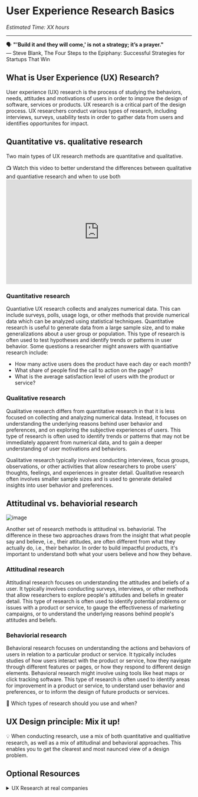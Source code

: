 # User Experience Research Basics

*Estimated Time: XX hours*

---

<aside>
  
  🗣 **"'Build it and they will come,' is not a strategy; it’s a prayer."** <br>
  — Steve Blank, The Four Steps to the Epiphany: Successful Strategies for Startups That Win

</aside>


## What is User Experience (UX) Research?
User experience (UX) research is the process of studying the behaviors, needs, attitudes and motivations of users in order to improve the design of software, services or products. UX research is a critical part of the design process. UX researchers conduct various types of research, including interviews, surveys, usability tests in order to gather data from users and identifies opportunites for impact. 

  

## Quantitative vs. qualitative research
Two main types of UX research methods are quantitative and qualitative. 

<aside> 
  📺 Watch this video to better understand the differences between qualitative and quantiative research and when to use both
</aside>

<div style="position: relative; padding-bottom: 56.25%; height: 0;">
  <iframe width="560" height="315" src="https://www.youtube.com/embed/LmWPygSxMms" title="YouTube video player" frameborder="0" allow="accelerometer; autoplay; clipboard-write; encrypted-media; gyroscope; picture-in-picture" allowfullscreen style="position: absolute; top: 0; left: 0; width: 100%; height: 100%;"
></iframe>
</div>


### Quantitative research 
Quantiative UX research collects and analyzes numerical data. This can include surveys, polls, usage logs, or other methods that provide numerical data which can be analyzed using statistical techniques. Quantitative research is useful to generate data from a large sample size, and to make generalizations about a user group or population. This type of research is often used to test hypotheses and identify trends or patterns in user behavior. Some questions a researcher might answers with quantiative research include:
- How many active users does the product have each day or each month?
- What share of people find the call to action on the page?
- What is the average satisfaction level of users with the product or service?

### Qualitative research
Qualitative research differs from quantitative research in that it is less focused on collecting and analyzing numerical data. Instead, it focuses on understanding the underlying reasons behind user behavior and preferences, and on exploring the subjective experiences of users. This type of research is often used to identify trends or patterns that may not be immediately apparent from numerical data, and to gain a deeper understanding of user motivations and behaviors.

Qualitative research typically involves conducting interviews, focus groups, observations, or other activities that allow researchers to probe users' thoughts, feelings, and experiences in greater detail. Qualitative research often involves smaller sample sizes and is used to generate detailed insights into user behavior and preferences.




## Attitudinal vs. behaviorial research


![image](https://user-images.githubusercontent.com/1774663/205453222-f7e80444-0b86-4601-89ad-499d4e69334a.png)


Another set of research methods is attitudinal vs. behaviorial. The difference in these two approaches draws from the insight that what people say and believe, i.e., their attitudes, are often different from what they actually do, i.e., their behavior. In order to build impactful products, it's important to understand both what your users believe and how they behave. 



### Attitudinal research 
Attitudinal research focuses on understanding the attitudes and beliefs of a user. It typically involves conducting surveys, interviews, or other methods that allow researchers to explore people's attitudes and beliefs in greater detail. This type of research is often used to identify potential problems or issues with a product or service, to gauge the effectiveness of marketing campaigns, or to understand the underlying reasons behind people's attitudes and beliefs.

### Behaviorial research

Behavioral research focuses on understanding the actions and behaviors of users in relation to a particular product or service. It typically includes studies of how users interact with the product or service, how they navigate through different features or pages, or how they respond to different design elements. Behavioral research might involve using tools like heat maps or click tracking software. This type of research is often used to identify areas for improvement in a product or service, to understand user behavior and preferences, or to inform the design of future products or services.

<aside>
🤔 Which types of research should you use and when?
</aside>

## UX Design principle: Mix it up!
💡 When conducting research, use a mix of both quantitative and qualitiative research, as well as a mix of attitudinal and behavioral approaches. This enables you to get the clearest and most naunced view of a design problem. 




## Optional Resources

<details>
<summary>UX Research at real companies</summary>
  <a href="https://www.answerlab.com/insights/takeaways-forrester-sf" target="_blank"> How instagram's culture of ux research positively impacts customer experience: takeaways from forrester cxsf</a><br />
  <a href="https://about.gitlab.com/handbook/product/ux/ux-research/" target="_blank">UX Reseaarch at Gitlab</a>
</details>


